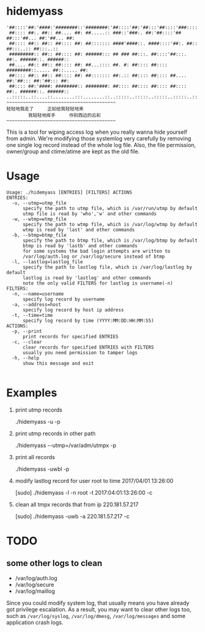 # hidemyass

```
'##::::'##:'####:'########::'########:'##::::'##:'##:::'##::::'###:::::'######:::'######::
 ##:::: ##:. ##:: ##.... ##: ##.....:: ###::'###:. ##:'##::::'## ##:::'##... ##:'##... ##:
 ##:::: ##:: ##:: ##:::: ##: ##::::::: ####'####::. ####::::'##:. ##:: ##:::..:: ##:::..::
 #########:: ##:: ##:::: ##: ######::: ## ### ##:::. ##::::'##:::. ##:. ######::. ######::
 ##.... ##:: ##:: ##:::: ##: ##...:::: ##. #: ##:::: ##:::: #########::..... ##::..... ##:
 ##:::: ##:: ##:: ##:::: ##: ##::::::: ##:.:: ##:::: ##:::: ##.... ##:'##::: ##:'##::: ##:
 ##:::: ##:'####: ########:: ########: ##:::: ##:::: ##:::: ##:::: ##:. ######::. ######::
..:::::..::....::........:::........::..:::::..:::::..:::::..:::::..:::......::::......:::
~~~~~~~~~~~~~~~~~~~~~~~~~~~~~~~~~~~~~~~~
轻轻地我走了     正如给我轻轻地来                  
        我轻轻地挥手     作别西边的云彩            
~~~~~~~~~~~~~~~~~~~~~~~~~~~~~~~~~~~~~~~~
```

This is a tool for wiping access log when you really wanna hide yourself from admin.
We're modifying those systemlog very carefully by removing one single log record 
instead of the whole log file. Also, the file permission, owner/group and ctime/atime 
are kept as the old file.

# Usage

```
Usage: ./hidemyass [ENTRIES] [FILTERS] ACTIONS        
ENTRIES:                                
  -u, --utmp=utmp_file                
      specify the path to utmp file, which is /var/run/utmp by default 
      utmp file is read by 'who','w' and other commands 
  -w, --wtmp=wtmp_file                
      specify the path to wtmp file, which is /var/log/wtmp by default 
      wtmp is read by 'last' and other commands
  -b, --btmp=btmp_file                
      specify the path to btmp file, which is /var/log/btmp by default 
      btmp is read by 'lastb' and other commands
      for some systems the bad login attempts are written to
      /var/log/auth.log or /var/log/secure instead of btmp
  -l, --lastlog=lastlog_file          
      specify the path to lastlog file, which is /var/log/lastlog by default 
      lastlog is read by 'lastlog' and other commands
      note the only valid FILTERS for lastlog is username(-n)
FILTERS:                                
  -n, --name=username                   
      specify log record by username 
  -a, --address=host                    
      specify log record by host ip address  
  -t, --time=time                       
      specify log record by time (YYYY:MM:DD:HH:MM:SS) 
ACTIONS: 
  -p, --print                           
      print records for specified ENTRIES 
  -c, --clear                           
      clear records for specified ENTRIES with FILTERS
      usually you need permission to tamper logs 
  -h, --help                            
      show this message and exit
 
```

# Examples

1. print utmp records

    ./hidemyass -u -p

2. print utmp records in other path

    ./hidemyass --utmp=/var/adm/utmpx -p

3. print all records

    ./hidemyass -uwbl -p

4. modify lastlog record for user root to time 2017/04/01 13:26:00

    [sudo] ./hidemyass -l -n root -t 2017:04:01:13:26:00 -c

5. clean all tmpx records that from ip 220.181.57.217

    [sudo] ./hidemyass -uwb -a 220.181.57.217 -c


# TODO

## some other logs to clean

- /var/log/auth.log
- /var/log/secure
- /var/log/maillog


Since you could modify system log, that usually means you have already got
privilege escalation. As a result, you may want to clear other logs too, 
such as `/var/log/syslog`, `/var/log/dmesg`, `/var/log/messages` and some 
application crash logs.
